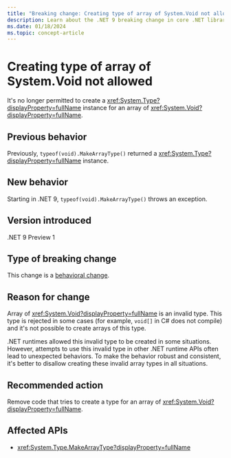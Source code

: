 ```yaml
---
title: "Breaking change: Creating type of array of System.Void not allowed"
description: Learn about the .NET 9 breaking change in core .NET libraries where it's no longer allowed to create a type of array of System.Void.
ms.date: 01/18/2024
ms.topic: concept-article
---
```

# Creating type of array of System.Void not allowed

It's no longer permitted to create a <xref:System.Type?displayProperty=fullName> instance for an array of <xref:System.Void?displayProperty=fullName>.

## Previous behavior

Previously, `typeof(void).MakeArrayType()` returned a <xref:System.Type?displayProperty=fullName> instance.

## New behavior

Starting in .NET 9, `typeof(void).MakeArrayType()` throws an exception.

## Version introduced

.NET 9 Preview 1

## Type of breaking change

This change is a [behavioral change](../../categories.md#behavioral-change).

## Reason for change

Array of <xref:System.Void?displayProperty=fullName> is an invalid type. This type is rejected in some cases (for example, `void[]` in C# does not compile) and it's not possible to create arrays of this type.

.NET runtimes allowed this invalid type to be created in some situations. However, attempts to use this invalid type in other .NET runtime APIs often lead to unexpected behaviors. To make the behavior robust and consistent, it's better to disallow creating these invalid array types in all situations.

## Recommended action

Remove code that tries to create a type for an array of <xref:System.Void?displayProperty=fullName>.

## Affected APIs

- <xref:System.Type.MakeArrayType?displayProperty=fullName>
